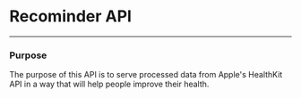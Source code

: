 # Recominder API
---
### Purpose
The purpose of this API is to serve processed data from Apple's HealthKit API in a way that will help people improve their health.